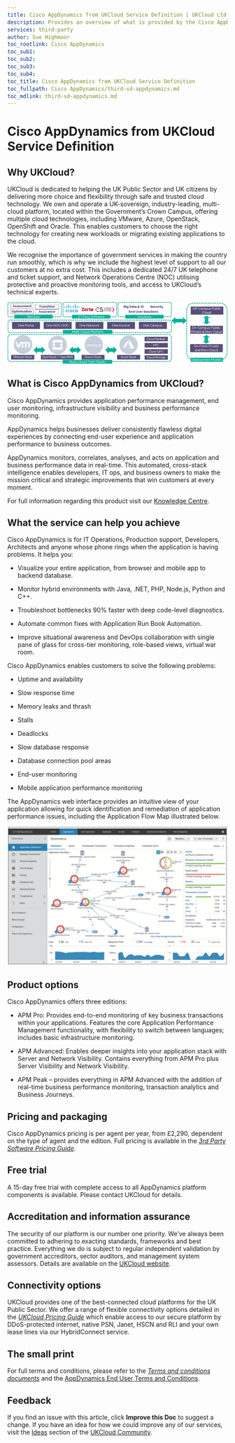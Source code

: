 ```yaml
---
title: Cisco AppDynamics from UKCloud Service Definition | UKCloud Ltd
description: Provides an overview of what is provided by the Cisco AppDynamics from UKCloud service
services: third-party
author: Sue Highmoor
toc_rootlink: Cisco AppDynamics
toc_sub1: 
toc_sub2:
toc_sub3:
toc_sub4:
toc_title: Cisco AppDynamics from UKCloud Service Definition
toc_fullpath: Cisco AppDynamics/third-sd-appdynamics.md
toc_mdlink: third-sd-appdynamics.md
---
```


# Cisco AppDynamics from UKCloud Service Definition

## Why UKCloud?

UKCloud is dedicated to helping the UK Public Sector and UK citizens by delivering more choice and flexibility through safe and trusted cloud technology. We own and operate a UK-sovereign, industry-leading, multi-cloud platform, located within the Government’s Crown Campus, offering multiple cloud technologies, including VMware, Azure, OpenStack, OpenShift and Oracle. This enables customers to choose the right technology for creating new workloads or migrating existing applications to the cloud.

We recognise the importance of government services in making the country run smoothly, which is why we include the highest level of support to all our customers at no extra cost. This includes a dedicated 24/7 UK telephone and ticket support, and Network Operations Centre (NOC) utilising protective and proactive monitoring tools, and access to UKCloud’s technical experts.

![UKCloud services](images/ukc-services.png)

## What is Cisco AppDynamics from UKCloud?

Cisco AppDynamics provides application performance management, end user monitoring, infrastructure visibility and business performance monitoring.

AppDynamics helps businesses deliver consistently flawless digital experiences by connecting end-user experience and application performance to business outcomes.

AppDynamics monitors, correlates, analyses, and acts on application and business performance data in real-time. This automated, cross-stack intelligence enables developers, IT ops, and business owners to make the mission critical and strategic improvements that win customers at every moment.

For full information regarding this product visit our [Knowledge Centre](https://docs.ukcloud.com).

## What the service can help you achieve

Cisco AppDynamics is for IT Operations, Production support, Developers, Architects and anyone whose phone rings when the application is having problems. It helps you:

- Visualize your entire application, from browser and mobile app to backend database.

- Monitor hybrid environments with Java, .NET, PHP, Node.js, Python and C++.

- Troubleshoot bottlenecks 90% faster with deep code-level diagnostics.

- Automate common fixes with Application Run Book Automation.

- Improve situational awareness and DevOps collaboration with single pane of glass for cross-tier monitoring, role-based views, virtual war room.

Cisco AppDynamics enables customers to solve the following problems:

- Uptime and availability

- Slow response time

- Memory leaks and thrash

- Stalls

- Deadlocks

- Slow database response

- Database connection pool areas

- End-user monitoring

- Mobile application performance monitoring

The AppDynamics web interface provides an intuitive view of your application allowing for quick identification and remediation of application performance issues, including the Application Flow Map illustrated below.

![AppDynamics web interface](images/third-appdynamics-ui.png)

## Product options

Cisco AppDynamics offers three editions:

- APM Pro: Provides end-to-end monitoring of key business transactions within your applications. Features the core Application Performance Management functionality, with flexibility to switch between languages; includes basic infrastructure monitoring.

- APM Advanced: Enables deeper insights into your application stack with Server and Network Visibility. Contains everything from APM Pro plus Server Visibility and Network Visibility.

- APM Peak – provides everything in APM Advanced with the addition of real-time business performance monitoring, transaction analytics and Business Journeys.

## Pricing and packaging

Cisco AppDynamics pricing is per agent per year, from £2,290, dependent on the type of agent and the edition. Full pricing is available in the [*3rd Party Software Pricing Guide*](https://ukcloud.com/3rd-party-pricing-guide).

## Free trial

A 15-day free trial with complete access to all AppDynamics platform components is available. Please contact UKCloud for details.

## Accreditation and information assurance

The security of our platform is our number one priority. We’ve always been committed to adhering to exacting standards, frameworks and best practice. Everything we do is subject to regular independent validation by government accreditors, sector auditors, and management system assessors. Details are available on the [UKCloud website](https://ukcloud.com/governance/).

## Connectivity options

UKCloud provides one of the best-connected cloud platforms for the UK Public Sector. We offer a range of flexible connectivity options detailed in the [*UKCloud Pricing Guide*](https://ukcloud.com/wp-content/uploads/2019/06/ukcloud-pricing-guide-11.0.pdf) which enable access to our secure platform by DDoS-protected internet, native PSN, Janet, HSCN and RLI and your own lease lines via our HybridConnect service.

## The small print

For full terms and conditions, please refer to the [*Terms and conditions documents*](../other/other-ref-terms-and-conditions.md) and the [AppDynamics End User Terms and Conditions](third-ref-eula.md).

## Feedback

If you find an issue with this article, click **Improve this Doc** to suggest a change. If you have an idea for how we could improve any of our services, visit the [Ideas](https://community.ukcloud.com/ideas) section of the [UKCloud Community](https://community.ukcloud.com).
